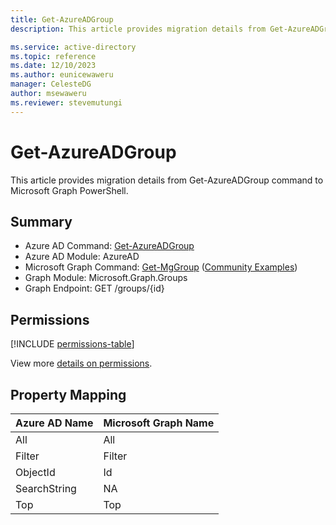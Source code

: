 ```yaml
---
title: Get-AzureADGroup
description: This article provides migration details from Get-AzureADGroup command to Microsoft Graph PowerShell.

ms.service: active-directory
ms.topic: reference
ms.date: 12/10/2023
ms.author: eunicewaweru
manager: CelesteDG
author: msewaweru
ms.reviewer: stevemutungi
---
```


# Get-AzureADGroup

This article provides migration details from Get-AzureADGroup command to Microsoft Graph PowerShell.

## Summary

+ Azure AD Command: [Get-AzureADGroup](/powershell/module/azuread/get-azureaduser)
+ Azure AD Module: AzureAD
+ Microsoft Graph Command: [Get-MgGroup](/powershell/module/microsoft.graph.groups/get-mggroup) ([Community Examples](https://github.com/orgs/msgraph/discussions?discussions_q=Get-MgGroup))
+ Graph Module: Microsoft.Graph.Groups
+ Graph Endpoint:  GET /groups/{id}

## Permissions

[!INCLUDE [permissions-table](~/graphref/api-reference/v1.0/includes/permissions/group-get-permissions.md)]

View more [details on permissions](/graph/api/group-get#permissions).

## Property Mapping

|Azure AD Name|Microsoft Graph Name|
|---|---|
|All|All|
|Filter|Filter|
|ObjectId|Id|
|SearchString|NA|
|Top|Top|